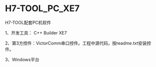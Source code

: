 # H7-TOOL_PC_XE7
H7-TOOL配套PC机软件

1、开发工具： C++ Builder XE7

2、第3方控件：VictorComm串口控件。工程中源代码，按readme.txt安装控件。

3、Windows平台

